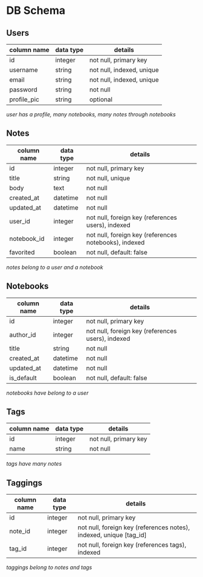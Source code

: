 # DB Schema

## Users
column name     | data type | details
----------------|-----------|-----------------------
id              | integer   | not null, primary key
username        | string    | not null, indexed, unique
email           | string    | not null, indexed, unique
password        | string    | not null
profile_pic     | string    | optional

*user has a profile, many notebooks, many notes through notebooks*

## Notes
column name | data type | details
------------|-----------|-----------------------
id          | integer   | not null, primary key
title       | string    | not null, unique
body        | text      | not null
created_at  | datetime  | not null
updated_at  | datetime  | not null
user_id     | integer   | not null, foreign key (references users), indexed
notebook_id | integer   | not null, foreign key (references notebooks), indexed
favorited   | boolean   | not null, default: false

*notes belong to a user and a notebook*

## Notebooks
column name | data type | details
------------|-----------|-----------------------
id          | integer   | not null, primary key
author_id   | integer   | not null, foreign key (references users), indexed
title       | string    | not null
created_at  | datetime  | not null
updated_at  | datetime  | not null
is_default  | boolean   | not null, default: false

*notebooks have belong to a user*

## Tags
column name | data type | details
------------|-----------|-----------------------
id          | integer   | not null, primary key
name        | string    | not null

*tags have many notes*

## Taggings
column name | data type | details
------------|-----------|-----------------------
id          | integer   | not null, primary key
note_id     | integer   | not null, foreign key (references notes), indexed, unique [tag_id]
tag_id      | integer   | not null, foreign key (references tags), indexed

*taggings belong to notes and tags*
